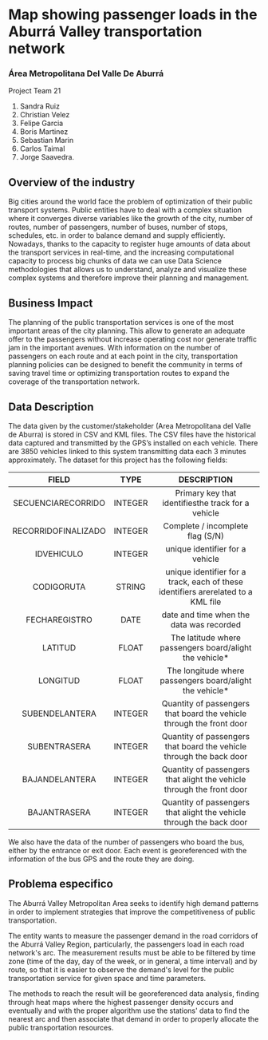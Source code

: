 # Map showing passenger loads in the Aburrá Valley transportation network
### Área Metropolitana Del Valle De Aburrá
Project Team 21

1. Sandra Ruiz
2. Christian Velez
3. Felipe Garcia
4. Boris Martinez
5. Sebastian Marin
6. Carlos Taimal
7. Jorge Saavedra.

## Overview of the industry

Big cities around the world face the problem of optimization of their public transport systems. Public entities have to deal with a complex situation where it converges diverse variables like the growth of the city, number of routes, number of passengers, number of buses, number of stops, schedules, etc. in order to balance demand and supply efficiently. Nowadays, thanks to the capacity to register huge amounts of data about the transport services in real-time, and the increasing computational capacity to process big chunks of data we can use Data Science methodologies that allows us to understand, analyze and visualize these complex systems and therefore improve their planning and management.

## Business Impact

The planning of the public transportation services is one of the most important areas of the city planning. This allow to generate an adequate offer to the passengers without increase operating cost nor generate traffic jam in the important avenues. With information on the number of passengers on each route and at each point in the city, transportation planning policies can be designed to benefit the community in terms of saving travel time or optimizing transportation routes to expand the coverage of the transportation network.

## Data Description

The data given by the customer/stakeholder (Area Metropolitana del Valle de Aburra) is stored in CSV and KML files.
The CSV files have the historical data captured and transmitted by the GPS’s installed on each vehicle. There are 3850 vehicles linked to this system transmitting data each 3 minutes approximately. The dataset for this project has the following fields:

|        FIELD        |   TYPE  |                                    DESCRIPTION                                    |
|:-------------------:|:-------:|:---------------------------------------------------------------------------------:|
| SECUENCIARECORRIDO  | INTEGER | Primary key that identifiesthe track for a vehicle                                |
| RECORRIDOFINALIZADO | INTEGER | Complete / incomplete flag (S/N)                                                  |
| IDVEHICULO          | INTEGER | unique identifier for a vehicle                                                   |
| CODIGORUTA          | STRING  | unique identifier for a track, each of these identifiers arerelated to a KML file |
| FECHAREGISTRO       | DATE    | date and time when the data was recorded                                          |
| LATITUD             | FLOAT   | The latitude where passengers board/alight the vehicle*                           |
| LONGITUD            | FLOAT   | The longitude where passengers board/alight the vehicle*                          |
| SUBENDELANTERA      | INTEGER | Quantity of passengers that board the vehicle through the front door              |
| SUBENTRASERA        | INTEGER | Quantity of passengers that board the vehicle through the back door               |
| BAJANDELANTERA      | INTEGER | Quantity of passengers that alight the vehicle through the front door             |
| BAJANTRASERA        | INTEGER | Quantity of passengers that alight the vehicle through the back door              |

We also have the data of the number of passengers who board the bus, either by the entrance or exit door. Each event is georeferenced with the information of the bus GPS and the route they are doing.

## Problema especifico

The Aburrá Valley Metropolitan Area seeks to identify high demand patterns in order to implement strategies that improve the competitiveness of public transportation.

The entity wants to measure the passenger demand in the road corridors of the Aburrá Valley Region, particularly, the passengers load in each road network's arc.  The measurement results must be able to be filtered by time zone (time of the day, day of the week, or in general, a time interval) and by route, so that it is easier to observe the demand's level for the public transportation service for given space and time parameters.

The methods to reach the result will be georeferenced data analysis, finding through heat maps where the highest passenger density occurs and eventually and with the proper algorithm use the stations' data to find the nearest arc and then associate that demand in order to properly allocate the public  transportation resources.





